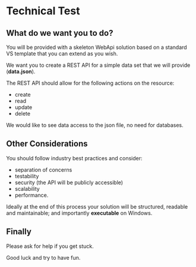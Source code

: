 # Technical Test #

## What do we want you to do? ##
You will be provided with a skeleton WebApi solution based on a standard VS template that you can extend as you wish.

We want you to create a REST API for a simple data set that we will provide (**data.json**).

The REST API should allow for the following actions on the resource:
 
- create
- read
- update 
- delete 

We would like to see data access to the json file, no need for databases.


## Other Considerations ##

You should follow industry best practices and consider: 

- separation of concerns
- testability
- security (the API will be publicly accessible)
- scalability 
- performance.

Ideally at the end of this process your solution will be structured, readable and maintainable; and importantly **executable** on Windows. 


## Finally ##
Please ask for help if you get stuck.

Good luck and try to have fun.
